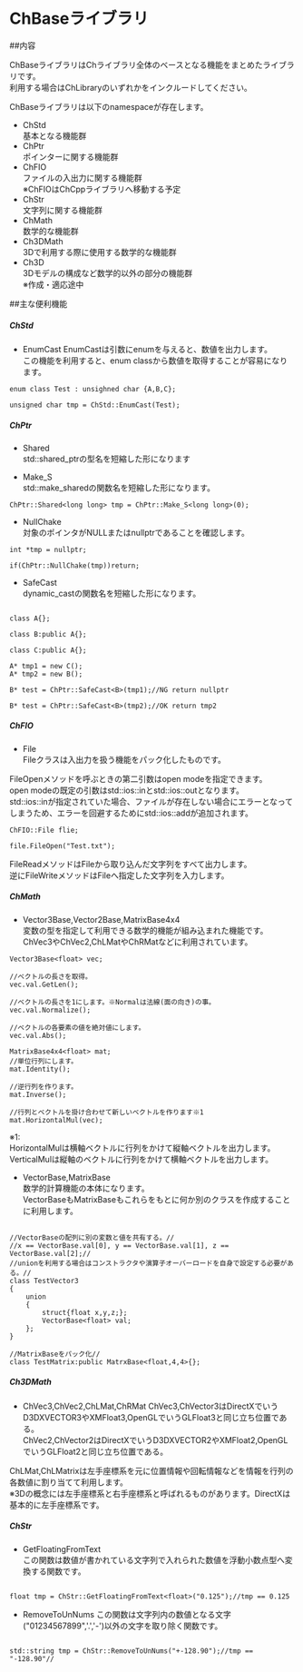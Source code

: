 # ChBaseライブラリ

##内容

ChBaseライブラリはChライブラリ全体のベースとなる機能をまとめたライブラリです。<br>
利用する場合はChLibraryのいずれかをインクルードしてください。<br>


ChBaseライブラリは以下のnamespaceが存在します。
- ChStd<br>
基本となる機能群
- ChPtr<br>
ポインターに関する機能群
- ChFIO<br>
ファイルの入出力に関する機能群<br>
※ChFIOはChCppライブラリへ移動する予定
- ChStr<br>
文字列に関する機能群
- ChMath<br>
数学的な機能群
- Ch3DMath<br>
3Dで利用する際に使用する数学的な機能群
- Ch3D<br>
3Dモデルの構成など数学的以外の部分の機能群<br>
※作成・適応途中

##主な便利機能

##### ChStd

- EnumCast
EnumCastは引数にenumを与えると、数値を出力します。<br>
この機能を利用すると、enum classから数値を取得することが容易になります。<br>

~~~
enum class Test : unsighned char {A,B,C};

unsigned char tmp = ChStd::EnumCast(Test);
~~~

##### ChPtr

- Shared<br>
std::shared_ptrの型名を短縮した形になります<br>

- Make_S<br>
std::make_sharedの関数名を短縮した形になります。<br>

~~~
ChPtr::Shared<long long> tmp = ChPtr::Make_S<long long>(0);
~~~

- NullChake<br>
対象のポインタがNULLまたはnullptrであることを確認します。<br>

~~~
int *tmp = nullptr;

if(ChPtr::NullChake(tmp))return;

~~~

- SafeCast<br>
dynamic_castの関数名を短縮した形になります。

~~~

class A{};

class B:public A{};

class C:public A{};

A* tmp1 = new C();
A* tmp2 = new B();

B* test = ChPtr::SafeCast<B>(tmp1);//NG return nullptr

B* test = ChPtr::SafeCast<B>(tmp2);//OK return tmp2

~~~

##### ChFIO

- File<br>
Fileクラスは入出力を扱う機能をパック化したものです。<br>

FileOpenメソッドを呼ぶときの第二引数はopen modeを指定できます。<br>
open modeの既定の引数はstd::ios::inとstd::ios::outとなります。<br>
std::ios::inが指定されていた場合、ファイルが存在しない場合にエラーとなってしまうため、エラーを回避するためにstd::ios::addが追加されます。<br>
~~~
ChFIO::File flie;

file.FileOpen("Test.txt");
~~~

FileReadメソッドはFileから取り込んだ文字列をすべて出力します。<br>
逆にFileWriteメソッドはFileへ指定した文字列を入力します。<br>

##### ChMath
- Vector3Base,Vector2Base,MatrixBase4x4<br>
変数の型を指定して利用できる数学的機能が組み込まれた機能です。<br>
ChVec3やChVec2,ChLMatやChRMatなどに利用されています。<br>

~~~
Vector3Base<float> vec;

//ベクトルの長さを取得。
vec.val.GetLen();

//ベクトルの長さを1にします。※Normalは法線(面の向き)の事。
vec.val.Normalize();

//ベクトルの各要素の値を絶対値にします。
vec.val.Abs();

MatrixBase4x4<float> mat;
//単位行列にします。
mat.Identity();

//逆行列を作ります。
mat.Inverse();

//行列とベクトルを掛け合わせて新しいベクトルを作ります※1
mat.HorizontalMul(vec);

~~~

※1:<br>
HorizontalMulは横軸ベクトルに行列をかけて縦軸ベクトルを出力します。<br>
VerticalMulは縦軸のベクトルに行列をかけて横軸ベクトルを出力します。<br>

- VectorBase,MatrixBase<br>
数学的計算機能の本体になります。<br>
VectorBaseもMatrixBaseもこれらをもとに何か別のクラスを作成することに利用します。<br>

~~~

//VectorBaseの配列に別の変数と値を共有する。//
//x == VectorBase.val[0], y == VectorBase.val[1], z == VectorBase.val[2];//
//unionを利用する場合はコンストラクタや演算子オーバーロードを自身で設定する必要がある。//
class TestVector3
{
	union
	{
		struct{float x,y,z;};
		VectorBase<float> val;
	};
}

//MatrixBaseをパック化//
class TestMatrix:public MatrxBase<float,4,4>{};

~~~

##### Ch3DMath

- ChVec3,ChVec2,ChLMat,ChRMat
ChVec3,ChVector3はDirectXでいうD3DXVECTOR3やXMFloat3,OpenGLでいうGLFloat3と同じ立ち位置である。<br>
ChVec2,ChVector2はDirectXでいうD3DXVECTOR2やXMFloat2,OpenGLでいうGLFloat2と同じ立ち位置である。<br>

ChLMat,ChLMatrixは左手座標系を元に位置情報や回転情報などを情報を行列の各数値に割り当てて利用します。<br>
※3Dの概念には左手座標系と右手座標系と呼ばれるものがあります。DirectXは基本的に左手座標系です。
 
##### ChStr

- GetFloatingFromText<br>
この関数は数値が書かれている文字列で入れられた数値を浮動小数点型へ変換する関数です。

~~~

float tmp = ChStr::GetFloatingFromText<float>("0.125");//tmp == 0.125

~~~

- RemoveToUnNums
この関数は文字列内の数値となる文字("01234567899",'.','-')以外の文字を取り除く関数です。

~~~

std::string tmp = ChStr::RemoveToUnNums("+-128.90");//tmp == "-128.90"//

~~~

